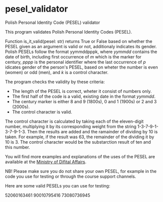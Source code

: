 # pesel_validator
Polish Personal Identity Code (PESEL) validator

This program validates Polish Personal Identity Codes (PESEL).

Function is_it_valid(pesel: str) returns True or False based on whether the PESEL given as an argument is valid or not, additionaly indicates its gender. 
Polish PESELs follow the format yymmddpppk, where *yymmdd* contains the date of birth, including first occurrence of *m* which is the marker for century, *pppp* is the personal identifier where the last occurrence of *p* idicates gender of the person's PESEL, based on wheter the number is even (women) or odd (men), and *k* is a control character.

The program checks the validity by these criteria:
-  The length of the PESEL is correct, wheter it consist of numbers only.
-  The first half of the code is a valid, existing date in the format *yymmdd*.
-  The century marker is either 8 and 9 (1800s), 0 and 1 (1900s) or 2 and 3 (2000s).
-  The control character is valid.
  
The control character is calculated by taking each of the eleven-digit number, multiplying it by its corresponding weight from the string 1-3-7-9-1-3-7-9-1-3. Then the results are added and the ramainder of dividing by 10 is taken. For example, if the result was 63, the remainder of the dividing it by 10 is 3. The control character would be the substarction result of ten and this number.

You will find more examples and explanations of the uses of the PESEL are available at the [Ministry of Difital Affairs](https://www.gov.pl/web/gov/czym-jest-numer-pesel).

NB! Please make sure you do not share your own PESEL, for example in the code you use for testing or through the course support channels.

Here are some valid PESELs you can use for testing:

52060163461
90010795416
73080736945
